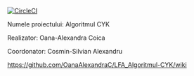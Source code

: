 [![CircleCI](https://circleci.com/gh/OanaAlexandraC/LFA_Algoritmul-CYK.svg?style=svg)](https://circleci.com/gh/OanaAlexandraC/LFA_Algoritmul-CYK)

Numele proiectului: Algoritmul CYK

Realizator: Oana-Alexandra Coica 

Coordonator: Cosmin-Silvian Alexandru 

https://github.com/OanaAlexandraC/LFA_Algoritmul-CYK/wiki
